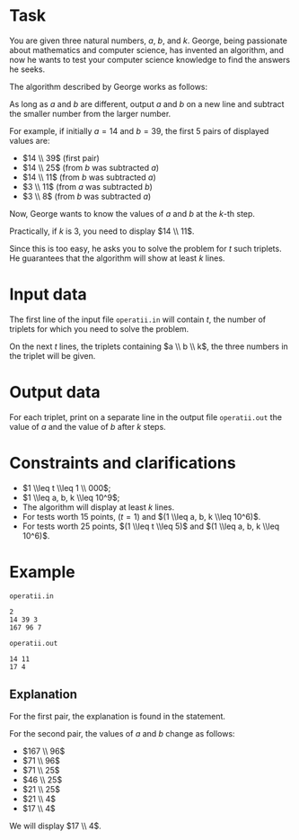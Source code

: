 
# Task

You are given three natural numbers, $a$, $b$, and $k$. George, being passionate about mathematics and computer science, has invented an algorithm, and now he wants to test your computer science knowledge to find the answers he seeks.

The algorithm described by George works as follows:

As long as $a$ and $b$ are different, output $a$ and $b$ on a new line and subtract the smaller number from the larger number.

For example, if initially $a = 14$ and $b = 39$, the first $5$ pairs of displayed values are:

* $14 \\ 39$ (first pair)
* $14 \\ 25$ (from $b$ was subtracted $a$)
* $14 \\ 11$ (from $b$ was subtracted $a$)
* $3 \\ 11$ (from $a$ was subtracted $b$)
* $3 \\ 8$ (from $b$ was subtracted $a$)

Now, George wants to know the values of $a$ and $b$ at the $k$-th step.

Practically, if $k$ is $3$, you need to display $14 \\ 11$.

Since this is too easy, he asks you to solve the problem for $t$ such triplets. He guarantees that the algorithm will show at least $k$ lines.

# Input data

The first line of the input file `operatii.in` will contain $t$, the number of triplets for which you need to solve the problem.

On the next $t$ lines, the triplets containing $a \\ b \\ k$, the three numbers in the triplet will be given.

# Output data

For each triplet, print on a separate line in the output file `operatii.out` the value of $a$ and the value of $b$ after $k$ steps.

# Constraints and clarifications

* $1 \\leq t \\leq 1 \\ 000$;
* $1 \\leq a, b, k \\leq 10^9$;
* The algorithm will display at least $k$ lines.
* For tests worth $15$ points, $(t = 1)$ and $(1 \\leq a, b, k \\leq 10^6)$.
* For tests worth $25$ points, $(1 \\leq t \\leq 5)$ and $(1 \\leq a, b, k \\leq 10^6)$.

# Example

`operatii.in`
```
2
14 39 3
167 96 7
```

`operatii.out`
```
14 11
17 4
```

## Explanation

For the first pair, the explanation is found in the statement.

For the second pair, the values of $a$ and $b$ change as follows:

* $167 \\ 96$
* $71 \\ 96$
* $71 \\ 25$
* $46 \\ 25$
* $21 \\ 25$
* $21 \\ 4$
* $17 \\ 4$

We will display $17 \\ 4$.

